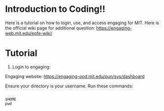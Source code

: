 # Introduction to Coding!!
Here is a tutorial on how to login, use, and access engaging for MIT.
Here is the official wiki page for additional question: https://engaging-web.mit.edu/eofe-wiki/


# Tutorial

1. Login to engaging:

Engaging website: https://engaging-ood.mit.edu/pun/sys/dashboard

Ensure your directory is your username. Run these commands:
```

$HOME
pwd

```






